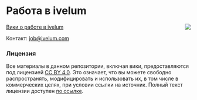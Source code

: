 # Работа в ivelum

<img src="https://raw.githubusercontent.com/ivelum/job/master/vault-boy.png" align="right">

[Вики о работе в ivelum](http://github.com/ivelum/job/wiki/)

Контакт: [job@ivelum.com](mailto:job@ivelum.com)


### Лицензия

Все материалы в данном репозитории, включая вики, предоставляются под лицензией [CC BY 4.0](https://creativecommons.org/licenses/by/4.0/). Это означает, что вы можете свободно распространять, модифицировать и использовать их, в том числе в коммерческих целях, при условии ссылки на источник. Полный текст лицензии доступен [по ссылке](https://creativecommons.org/licenses/by/4.0/).
